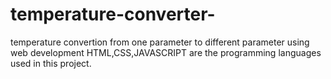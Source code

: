 # temperature-converter-
temperature convertion from one parameter to different parameter using web development
HTML,CSS,JAVASCRIPT are the programming languages used in this project.
